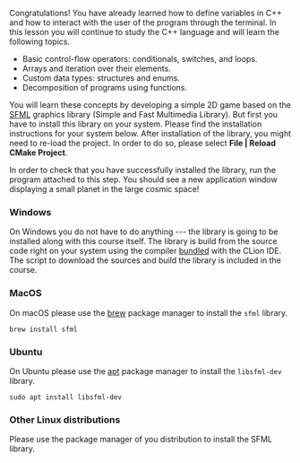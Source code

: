 Congratulations! You have already learned how to define variables in C++
and how to interact with the user of the program through the terminal. 
In this lesson you will continue to study the C++ language
and will learn the following topics.

* Basic control-flow operators: conditionals, switches, and loops.
* Arrays and iteration over their elements.  
* Custom data types: structures and enums.
* Decomposition of programs using functions.

You will learn these concepts by developing a simple 2D game
based on the [SFML](https://www.sfml-dev.org/) graphics library (Simple and Fast Multimedia Library).
But first you have to install this library on your system.
Please find the installation instructions for your system below.
After installation of the library, you might need to re-load the project.
In order to do so, please select __File | Reload CMake Project__.

In order to check that you have successfully installed the library, 
run the program attached to this step. 
You should see a new application window displaying a small planet in the large cosmic space! 

### Windows

On Windows you do not have to do anything --- 
the library is going to be installed along with this course itself. 
The library is build from the source code right on your system using the compiler 
[bundled](https://www.jetbrains.com/help/clion/quick-tutorial-on-configuring-clion-on-windows.html#MinGW) 
with the CLion IDE.
The script to download the sources and build the library is included in the course.

### MacOS

On macOS please use the [brew](https://brew.sh/) package manager 
to install the `sfml` library.

```shell
brew install sfml
```

### Ubuntu

On Ubuntu please use the [apt](https://ubuntu.com/server/docs/package-management) package manager 
to install the `libsfml-dev` library.

```shell
sudo apt install libsfml-dev
```

### Other Linux distributions

Please use the package manager of you distribution to install the SFML library.